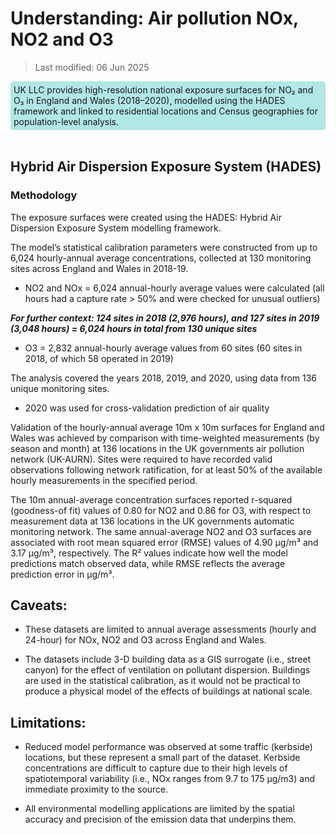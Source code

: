 # Understanding: Air pollution NOx, NO2 and O3 


>Last modified: 06 Jun 2025

<div style="background-color: rgba(0, 178, 169, 0.3); padding: 5px; border-radius: 5px;"><strong> </strong>UK LLC provides high-resolution national exposure surfaces for NO₂ and O₃ in England and Wales (2018–2020), modelled using the HADES framework and linked to residential locations and Census geographies for population-level analysis.</div>  
<br>

## Hybrid Air Dispersion Exposure System (HADES) 

### Methodology

The exposure surfaces were created using the HADES: Hybrid Air Dispersion Exposure System modelling framework. 

The model’s statistical calibration parameters were constructed from up to 6,024 hourly-annual average concentrations, collected at 130 monitoring sites across England and Wales in 2018-19.  

- NO2 and NOx = 6,024 annual-hourly average values were calculated (all hours had a capture rate > 50% and were checked for unusual outliers) 

***For further context: 124 sites in 2018 (2,976 hours), and 127 sites in 2019 (3,048 hours) = 6,024 hours in total from 130 unique sites*** 

- O3 = 2,832 annual-hourly average values from 60 sites (60 sites in 2018, of which 58 operated in 2019) 

  

The analysis covered the years 2018, 2019, and 2020, using data from 136 unique monitoring sites.

- 2020 was used for cross-validation prediction of air quality 

 

Validation of the hourly-annual average 10m x 10m surfaces for England and Wales was achieved by comparison with time-weighted measurements (by season and month) at 136 locations in the UK governments air pollution network (UK-AURN). Sites were required to have recorded valid observations following network ratification, for at least 50% of the available hourly measurements in the specified period. 

The 10m annual-average concentration surfaces reported r-squared (goodness-of fit) values of 0.80 for NO2 and 0.86 for O3, with respect to measurement data at 136 locations in the UK governments automatic monitoring network. The same annual-average NO2 and O3 surfaces are associated with root mean squared error (RMSE) values of 4.90 µg/m³ and 3.17 µg/m³, respectively. The R² values indicate how well the model predictions match observed data, while RMSE reflects the average prediction error in µg/m³.

## Caveats: 

- These datasets are limited to annual average assessments (hourly and 24-hour) for NOx, NO2 and O3 across England and Wales. 

- The datasets include 3-D building data as a GIS surrogate (i.e., street canyon) for the effect of ventilation on pollutant dispersion. Buildings are used in the statistical calibration, as it would not be practical to produce a physical model of the effects of buildings at national scale.  

## Limitations:  

- Reduced model performance was observed at some traffic (kerbside) locations, but these represent a small part of the dataset. Kerbside concentrations are difficult to capture due to their high levels of spatiotemporal variability (i.e., NOx ranges from 9.7 to 175 µg/m3) and immediate proximity to the source.  

- All environmental modelling applications are limited by the spatial accuracy and precision of the emission data that underpins them.  

 

 